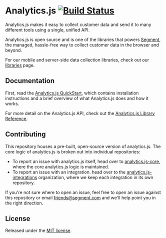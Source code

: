 # Analytics.js [![Build Status][ci-badge]][ci-link]

Analytics.js makes it easy to collect customer data and send it to many different tools using a single, unified API.

Analytics.js is open source and is one of the libraries that powers [Segment](https://segment.com), the managed, hassle-free way to collect customer data in the browser and beyond.

For our mobile and server-side data collection libraries, check out our [libraries][] page.

## Documentation

First, read the [Analytics.js QuickStart][], which contains installation instructions and a brief overview of what Analytics.js does and how it works.

For more detail on the Analytics.js API, check out the [Analytics.js Library Reference][].

## Contributing

This repository houses a pre-built, open-source version of analytics.js. The core logic of analytics.js is broken out into individual repositories:

- To report an issue with analytics.js itself, head over to [analytics.js-core][], where the core analytics.js logic is maintained.
- To report an issue with an integration. head over to the [analytics.js-integrations][] organization, where we keep each integration in its own repository.

If you're not sure where to open an issue, feel free to open an issue against this repository or email <friends@segment.com> and we'll help point you in the right direction.

## License

Released under the [MIT license](License.md).



[analytics.js library reference]: https://segment.io/docs/libraries/analytics.js
[analytics.js quickstart]: https://segment.io/docs/tutorials/quickstart-analytics.js
[analytics.js-core]: https://github.com/segmentio/analytics.js-core
[analytics.js-integrations]: https://github.com/segment-integrations?query=analytics.js-integration
[ci-badge]: https://travis-ci.org/segmentio/analytics.js.png?branch=master
[ci-link]: https://travis-ci.org/segmentio/analytics.js
[integrations]: https://segment.com/integrations
[libraries]: https://segment.io/libraries
[nodejs.org]: https://nodejs.org/
[spec]: https://segment.com/docs/spec/
